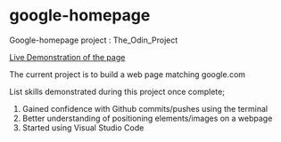 # google-homepage
Google-homepage project : The_Odin_Project


[Live Demonstration of the page](https://siahcj.github.io/google-homepage/)





The current project is to build a web page matching google.com 

List skills demonstrated during this project once complete; 

1) Gained confidence with Github commits/pushes using the terminal
2) Better understanding of positioning elements/images on a webpage
3) Started using Visual Studio Code 
